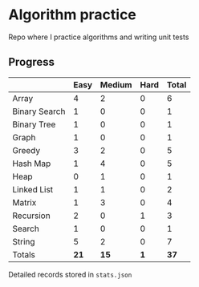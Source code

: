 # Algorithm practice

Repo where I practice algorithms and writing unit tests

<!-- note: currently i am not testing for python, as i have not (yet) learned any python testing frameworks. -->
<!-- todo: display the json data in some online visualization (probably with github pages). -->

## Progress

<!-- { javascript: 20, python: 16, both: 1 } -->
| |Easy|Medium|Hard|Total|
|-|-|-|-|-|
|Array|4|2|0|6|
|Binary Search|1|0|0|1|
|Binary Tree|1|0|0|1|
|Graph|1|0|0|1|
|Greedy|3|2|0|5|
|Hash Map|1|4|0|5|
|Heap|0|1|0|1|
|Linked List|1|1|0|2|
|Matrix|1|3|0|4|
|Recursion|2|0|1|3|
|Search|1|0|0|1|
|String|5|2|0|7|
|Totals|**21**|**15**|**1**|**37**|

Detailed records stored in `stats.json`
